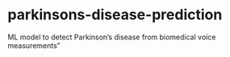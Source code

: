# parkinsons-disease-prediction
ML model to detect Parkinson’s disease from biomedical voice measurements”
